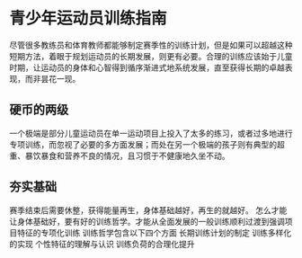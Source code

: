 # 青少年运动员训练指南
尽管很多教练员和体育教师都能够制定赛季性的训练计划，但是如果可以超越这种短期方法，着眼于规划运动员的长期发展，则更有必要。合理的训练应该始于儿童时期，让运动员的身体和心智得到循序渐进式地系统发展，直至获得长期的卓越表现，而非昙花一现。
## 硬币的两级
一个极端是部分儿童运动员在单一运动项目上投入了太多的练习，或者过多地进行专项训练，而忽视了必要的多方面发展；而处在另一个极端的孩子则有典型的超重、暴饮暴食和营养不良的情况，且习惯于不健康地久坐不动。
## 夯实基础
赛季结束后需要休整，获得能量再生，身体基础越好，再生的就越好。
怎么才能让身体基础好，要有好的训练哲学。才能从全面发展的一般训练顺利过渡到强调项目特征的专项化训练
训练哲学包含以下四个方面
	长期训练计划的制定
	训练多样化的实现
	个性特征的理解与认识
	训练负荷的合理化提升